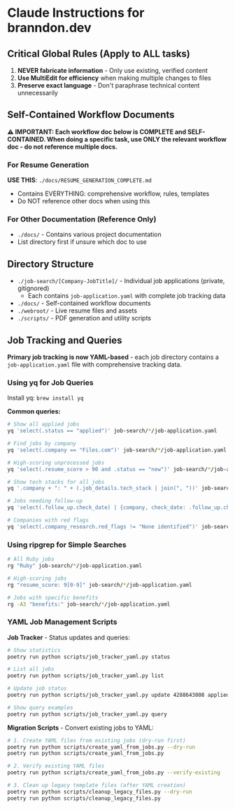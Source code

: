 # Claude Instructions for branndon.dev

## Critical Global Rules (Apply to ALL tasks)

1. **NEVER fabricate information** - Only use existing, verified content
2. **Use MultiEdit for efficiency** when making multiple changes to files
3. **Preserve exact language** - Don't paraphrase technical content unnecessarily

## Self-Contained Workflow Documents

**⚠️ IMPORTANT: Each workflow doc below is COMPLETE and SELF-CONTAINED. When doing a specific task, use ONLY the relevant workflow doc - do not reference multiple docs.**

### For Resume Generation

**USE THIS**: `./docs/RESUME_GENERATION_COMPLETE.md`

- Contains EVERYTHING: comprehensive workflow, rules, templates
- Do NOT reference other docs when using this

### For Other Documentation (Reference Only)

- `./docs/` - Contains various project documentation
- List directory first if unsure which doc to use

## Directory Structure

- `./job-search/[Company-JobTitle]/` - Individual job applications (private, gitignored)
  - Each contains `job-application.yaml` with complete job tracking data
- `./docs/` - Self-contained workflow documents
- `./webroot/` - Live resume files and assets
- `./scripts/` - PDF generation and utility scripts

## Job Tracking and Queries

**Primary job tracking is now YAML-based** - each job directory contains a `job-application.yaml` file with comprehensive tracking data.

### Using yq for Job Queries

Install yq: `brew install yq`

**Common queries:**

```bash
# Show all applied jobs
yq 'select(.status == "applied")' job-search/*/job-application.yaml

# Find jobs by company
yq 'select(.company == "Files.com")' job-search/*/job-application.yaml

# High-scoring unprocessed jobs
yq 'select(.resume_score > 90 and .status == "new")' job-search/*/job-application.yaml

# Show tech stacks for all jobs
yq '.company + ": " + (.job_details.tech_stack | join(", "))' job-search/*/job-application.yaml

# Jobs needing follow-up
yq 'select(.follow_up.check_date) | {company, check_date: .follow_up.check_date}' job-search/*/job-application.yaml

# Companies with red flags
yq 'select(.company_research.red_flags != "None identified")' job-search/*/job-application.yaml
```

### Using ripgrep for Simple Searches

```bash
# All Ruby jobs
rg "Ruby" job-search/*/job-application.yaml

# High-scoring jobs
rg "resume_score: 9[0-9]" job-search/*/job-application.yaml

# Jobs with specific benefits
rg -A3 "benefits:" job-search/*/job-application.yaml
```

### YAML Job Management Scripts

**Job Tracker** - Status updates and queries:

```bash
# Show statistics
poetry run python scripts/job_tracker_yaml.py status

# List all jobs
poetry run python scripts/job_tracker_yaml.py list

# Update job status
poetry run python scripts/job_tracker_yaml.py update 4288643008 applied --notes "Application submitted"

# Show query examples
poetry run python scripts/job_tracker_yaml.py query
```

**Migration Scripts** - Convert existing jobs to YAML:

```bash
# 1. Create YAML files from existing jobs (dry-run first)
poetry run python scripts/create_yaml_from_jobs.py --dry-run
poetry run python scripts/create_yaml_from_jobs.py

# 2. Verify existing YAML files
poetry run python scripts/create_yaml_from_jobs.py --verify-existing

# 3. Clean up legacy template files (after YAML creation)
poetry run python scripts/cleanup_legacy_files.py --dry-run
poetry run python scripts/cleanup_legacy_files.py
```
